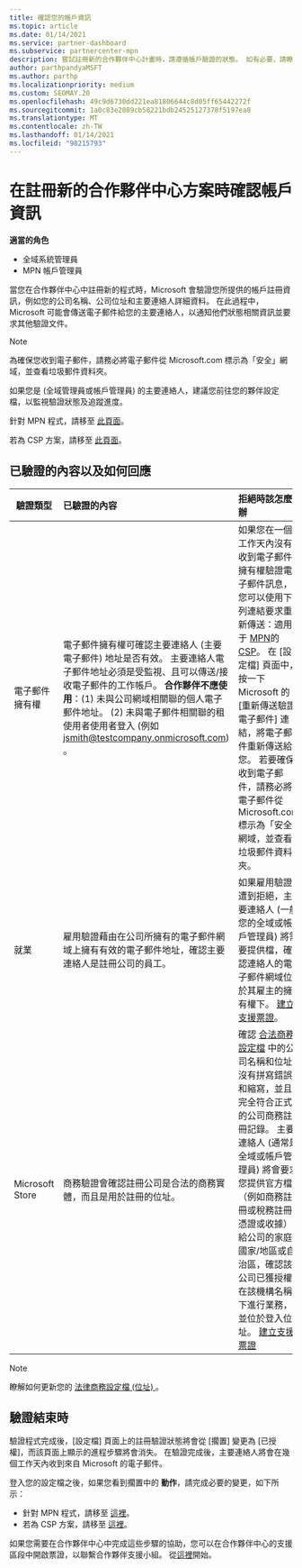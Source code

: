 ```yaml
---
title: 確認您的帳戶資訊
ms.topic: article
ms.date: 01/14/2021
ms.service: partner-dashboard
ms.subservice: partnercenter-mpn
description: 嘗試註冊新的合作夥伴中心計畫時，請遵循帳戶驗證的狀態。 如有必要，請瞭解如何提供其他資訊。
author: parthpandyaMSFT
ms.author: parthp
ms.localizationpriority: medium
ms.custom: SEOMAY.20
ms.openlocfilehash: 49c9d6730dd221ea81806644c8d05ff65442272f
ms.sourcegitcommit: 1a0c83e2089cb58221bdb24525127378f5197ea8
ms.translationtype: MT
ms.contentlocale: zh-TW
ms.lasthandoff: 01/14/2021
ms.locfileid: "98215793"
---
```

# <a name="verify-your-account-information-when-you-enroll-in-a-new-partner-center-program"></a>在註冊新的合作夥伴中心方案時確認帳戶資訊

**適當的角色**

- 全域系統管理員
- MPN 帳戶管理員

當您在合作夥伴中心中註冊新的程式時，Microsoft 會驗證您所提供的帳戶註冊資訊，例如您的公司名稱、公司位址和主要連絡人詳細資料。 在此過程中，Microsoft 可能會傳送電子郵件給您的主要連絡人，以通知他們狀態相關資訊並要求其他驗證文件。

>[!NOTE]
>為確保您收到電子郵件，請務必將電子郵件從 Microsoft.com 標示為「安全」網域，並查看垃圾郵件資料夾。

如果您是 (全域管理員或帳戶管理員) 的主要連絡人，建議您前往您的夥伴設定檔，以監視驗證狀態及追蹤進度。

針對 MPN 程式，請移至 [此頁面](https://partner.microsoft.com/pcv/accountsettings/connectedpartnerprofile)。

若為 CSP 方案，請移至 [此頁面](https://partner.microsoft.com/pcv/accountsettings/partnerprofile)。


## <a name="what-is-verified-and-how-to-respond"></a>已驗證的內容以及如何回應

|**驗證類型**   |**已驗證的內容**   |**拒絕時該怎麼辦**   |
|----------------------------|:-----------------------------------|:--------------------------------------|
|電子郵件擁有權   |電子郵件擁有權可確認主要連絡人 (主要電子郵件) 地址是否有效。 主要連絡人電子郵件地址必須是受監視、且可以傳送/接收電子郵件的工作帳戶。 **合作夥伴不應使用**：(1) 未與公司網域相關聯的個人電子郵件地址。  (2) 未與電子郵件相關聯的租使用者使用者登入 (例如 jsmith@testcompany.onmicrosoft.com) 。  |如果您在一個工作天內沒有收到電子郵件擁有權驗證電子郵件訊息，您可以使用下列連結要求重新傳送：適用于 [MPN](https://partner.microsoft.com/pcv/accountsettings/connectedpartnerprofile)的 [CSP](https://partner.microsoft.com/pcv/accountsettings/partnerprofile)。 在 [設定檔] 頁面中，按一下 Microsoft 的 [重新傳送驗證電子郵件] 連結，將電子郵件重新傳送給您。 若要確保收到電子郵件，請務必將電子郵件從 Microsoft.com 標示為「安全」網域，並查看垃圾郵件資料夾。|
|就業 |雇用驗證藉由在公司所擁有的電子郵件網域上擁有有效的電子郵件地址，確認主要連絡人是註冊公司的員工。|如果雇用驗證遭到拒絕，主要連絡人 (一般您的全域或帳戶管理員) 將需要提供檔，確認連絡人的電子郵件網域位於其雇主的擁有權下。 [建立支援票證](https://partner.microsoft.com/dashboard/support/csp/servicerequests/create?stage=2&topicid=c34a5c81-a111-476d-11a4-81c808c37a6b)。|
|Microsoft Store   | 商務驗證會確認註冊公司是合法的商務實體，而且是用於註冊的位址。|確認 [合法商務設定檔](https://partner.microsoft.com/pcv/accountsettings/connectedpartnerprofile) 中的公司名稱和位址沒有拼寫錯誤和縮寫，並且完全符合正式的公司商務註冊記錄。 主要連絡人 (通常是全域或帳戶管理員) 將會要求您提供官方檔（例如商務註冊或稅務註冊憑證或收據）給公司的家庭國家/地區或自治區，確認該公司已獲授權在該機構名稱下進行業務，並位於登入位址。 [建立支援票證](https://partner.microsoft.com/dashboard/support/csp/servicerequests/create?stage=2&topicid=52ac28f3-d58f-99d9-9846-3df5a6477c54)|

>[!NOTE]
>瞭解如何更新您的 [法律商務設定檔 (位址) ](update-your-partner-profile.md)。

## <a name="when-verification-concludes"></a>驗證結束時

驗證程式完成後，[設定檔] 頁面上的註冊驗證狀態將會從 [擱置] 變更為 [已授權]，而該頁面上顯示的進程步驟將會消失。
在驗證完成後，主要連絡人將會在幾個工作天內收到來自 Microsoft 的電子郵件。 

登入您的設定檔之後，如果您看到擱置中的 **動作**，請完成必要的變更，如下所示：

- 針對 MPN 程式，請移至 [這裡](https://partner.microsoft.com/pcv/accountsettings/connectedpartnerprofile)。  
- 若為 CSP 方案，請移至 [這裡](https://partner.microsoft.com/pcv/accountsettings/partnerprofile)。

如果您需要在合作夥伴中心中完成這些步驟的協助，您可以在合作夥伴中心的支援區段中開啟票證，以聯繫合作夥伴支援小組。  從[這裡](https://partner.microsoft.com/dashboard/support/servicerequests/create?stage=2&topicid=21655de7-7dbb-4927-33a2-f60f45feadf3)開始。


